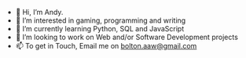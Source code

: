 - 👋 Hi, I’m Andy.
- 👀 I’m interested in gaming, programming and writing
- 🌱 I’m currently learning Python, SQL and JavaScript
- 💞️ I’m looking to work on Web and/or Software Development projects
- 📫 To get in Touch, Email me on bolton.aaw@gmail.com

<!---
Vanatrix/Vanatrix is a ✨ special ✨ repository because its `README.md` (this file) appears on your GitHub profile.
You can click the Preview link to take a look at your changes.
--->
